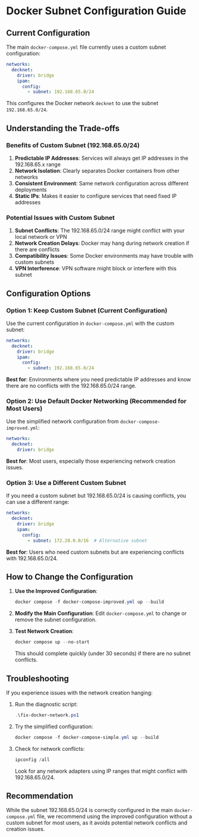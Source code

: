 # Docker Subnet Configuration Guide

## Current Configuration

The main `docker-compose.yml` file currently uses a custom subnet configuration:

```yaml
networks:
  decknet:
    driver: bridge
    ipam:
      config:
        - subnet: 192.168.65.0/24
```

This configures the Docker network `decknet` to use the subnet `192.168.65.0/24`.

## Understanding the Trade-offs

### Benefits of Custom Subnet (192.168.65.0/24)

1. **Predictable IP Addresses**: Services will always get IP addresses in the 192.168.65.x range
2. **Network Isolation**: Clearly separates Docker containers from other networks
3. **Consistent Environment**: Same network configuration across different deployments
4. **Static IPs**: Makes it easier to configure services that need fixed IP addresses

### Potential Issues with Custom Subnet

1. **Subnet Conflicts**: The 192.168.65.0/24 range might conflict with your local network or VPN
2. **Network Creation Delays**: Docker may hang during network creation if there are conflicts
3. **Compatibility Issues**: Some Docker environments may have trouble with custom subnets
4. **VPN Interference**: VPN software might block or interfere with this subnet

## Configuration Options

### Option 1: Keep Custom Subnet (Current Configuration)

Use the current configuration in `docker-compose.yml` with the custom subnet:

```yaml
networks:
  decknet:
    driver: bridge
    ipam:
      config:
        - subnet: 192.168.65.0/24
```

**Best for**: Environments where you need predictable IP addresses and know there are no conflicts with the 192.168.65.0/24 range.

### Option 2: Use Default Docker Networking (Recommended for Most Users)

Use the simplified network configuration from `docker-compose-improved.yml`:

```yaml
networks:
  decknet:
    driver: bridge
```

**Best for**: Most users, especially those experiencing network creation issues.

### Option 3: Use a Different Custom Subnet

If you need a custom subnet but 192.168.65.0/24 is causing conflicts, you can use a different range:

```yaml
networks:
  decknet:
    driver: bridge
    ipam:
      config:
        - subnet: 172.28.0.0/16  # Alternative subnet
```

**Best for**: Users who need custom subnets but are experiencing conflicts with 192.168.65.0/24.

## How to Change the Configuration

1. **Use the Improved Configuration**:
   ```powershell
   docker compose -f docker-compose-improved.yml up --build
   ```

2. **Modify the Main Configuration**:
   Edit `docker-compose.yml` to change or remove the subnet configuration.

3. **Test Network Creation**:
   ```powershell
   docker compose up --no-start
   ```
   This should complete quickly (under 30 seconds) if there are no subnet conflicts.

## Troubleshooting

If you experience issues with the network creation hanging:

1. Run the diagnostic script:
   ```powershell
   .\fix-docker-network.ps1
   ```

2. Try the simplified configuration:
   ```powershell
   docker compose -f docker-compose-simple.yml up --build
   ```

3. Check for network conflicts:
   ```powershell
   ipconfig /all
   ```
   Look for any network adapters using IP ranges that might conflict with 192.168.65.0/24.

## Recommendation

While the subnet 192.168.65.0/24 is correctly configured in the main `docker-compose.yml` file, we recommend using the improved configuration without a custom subnet for most users, as it avoids potential network conflicts and creation issues.
